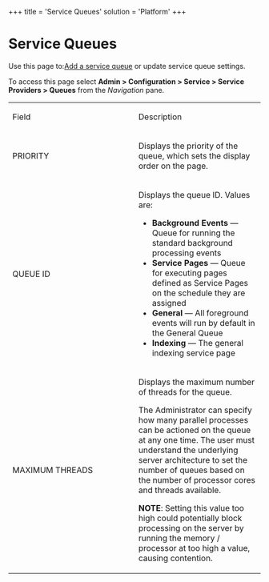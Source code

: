 +++
title = 'Service Queues'
solution = 'Platform'
+++

# Service Queues

<div class="use">

Use this page to:[Add a service
queue](../Use_Cases/Add%20a%20Service%20Queue.htm) or update service
queue settings.

</div>

To access this page select **Admin \> Configuration \> Service \>
Service Providers \> Queues** from the *Navigation* pane.

<table>
<colgroup>
<col style="width: 50%" />
<col style="width: 50%" />
</colgroup>
<tbody>
<tr class="odd">
<td><p>Field</p></td>
<td><p>Description</p></td>
</tr>
<tr class="even">
<td><p>PRIORITY</p></td>
<td><p>Displays the priority of the queue, which sets the display order on the page.</p></td>
</tr>
<tr class="odd">
<td><p>QUEUE ID</p></td>
<td><p>Displays the queue ID. Values are:</p>
<ul>
<li><strong>Background Events</strong> — Queue for running the standard background processing events</li>
<li><strong>Service Pages</strong> — Queue for executing pages defined as Service Pages on the schedule they are assigned</li>
<li><strong>General</strong> — All foreground events will run by default in the General Queue</li>
<li><strong>Indexing</strong> — The general indexing service page</li>
</ul></td>
</tr>
<tr class="even">
<td><p>MAXIMUM THREADS</p></td>
<td><p>Displays the maximum number of threads for the queue.</p>
<p>The Administrator can specify how many parallel processes can be actioned on the queue at any one time. The user must understand the underlying server architecture to set the number of queues based on the number of processor cores and threads available.</p>
<p><strong>NOTE</strong>: Setting this value too high could potentially block processing on the server by running the memory / processor at too high a value, causing contention.</p></td>
</tr>
</tbody>
</table>
